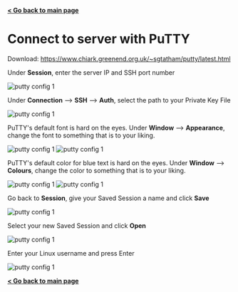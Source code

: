 **[< Go back to main page](../../../)**


# Connect to server with PuTTY
Download: https://www.chiark.greenend.org.uk/~sgtatham/putty/latest.html

Under **Session**, enter the server IP and SSH port number

![putty config 1](images/putty_config1.png)


Under **Connection** --> **SSH** --> **Auth**, select the path to your Private Key File

![putty config 1](images/putty_config2.png)


PuTTY's default font is hard on the eyes. Under **Window** --> **Appearance**, change the font to something that is to your liking.

![putty config 1](images/putty_config3.png)
![putty config 1](images/putty_config4.png)


PuTTY's default color for blue text is hard on the eyes. Under **Window** --> **Colours**, change the color to something that is to your liking.

![putty config 1](images/putty_config5.png)
![putty config 1](images/putty_config6.png)


Go back to **Session**, give your Saved Session a name and click **Save**

![putty config 1](images/putty_config7.png)


Select your new Saved Session and click **Open**

![putty config 1](images/putty_config8.png)


Enter your Linux username and press Enter

![putty config 1](images/putty_config9.png)


**[< Go back to main page](../../../)**